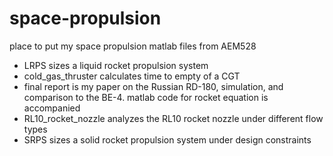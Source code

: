 # space-propulsion
place to put my space propulsion matlab files from AEM528


- LRPS sizes a liquid rocket propulsion system
- cold_gas_thruster calculates time to empty of a CGT
- final report is my paper on the Russian RD-180, simulation, and comparison to the BE-4. matlab code for rocket equation is accompanied
- RL10_rocket_nozzle analyzes the RL10 rocket nozzle under different flow types
- SRPS sizes a solid rocket propulsion system under design constraints

